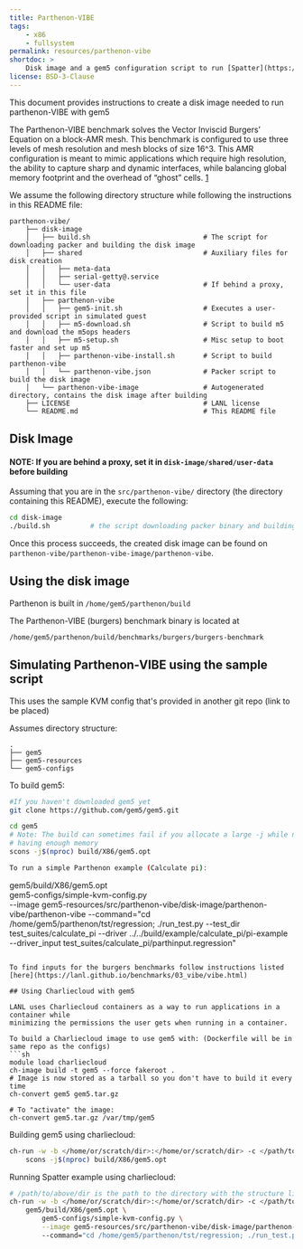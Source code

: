 ```yaml
---
title: Parthenon-VIBE
tags:
    - x86
    - fullsystem
permalink: resources/parthenon-vibe
shortdoc: >
    Disk image and a gem5 configuration script to run [Spatter](https://github.com/hpcgarage/spatter/tree/main) with LANL patterns.
license: BSD-3-Clause
---
```


This document provides instructions to create a disk image needed to run parthenon-VIBE with gem5

The Parthenon-VIBE benchmark solves the Vector Inviscid Burgers’ Equation on a block-AMR mesh.
This benchmark is configured to use three levels of mesh resolution and mesh blocks of size 16^3.
This AMR configuration is meant to mimic applications which require high resolution, the ability to capture sharp and dynamic interfaces, while balancing global memory footprint and the overhead of “ghost” cells. [1](https://lanl.github.io/benchmarks/03_vibe/vibe.html)


We assume the following directory structure while following the instructions in this README file:

```
parthenon-vibe/
    ├── disk-image
    │   ├── build.sh                            # The script for downloading packer and building the disk image
    │   ├── shared                              # Auxiliary files for disk creation
    │   │   ├── meta-data
    │   │   ├── serial-getty@.service
    │   │   └── user-data                       # If behind a proxy, set it in this file
    │   ├── parthenon-vibe
    │   │   ├── gem5-init.sh                    # Executes a user-provided script in simulated guest
    │   │   ├── m5-download.sh                  # Script to build m5 and download the m5ops headers
    │   │   ├── m5-setup.sh                     # Misc setup to boot faster and set up m5
    │   │   ├── parthenon-vibe-install.sh       # Script to build parthenon-vibe
    │   │   └── parthenon-vibe.json             # Packer script to build the disk image
    │   └── parthenon-vibe-image                # Autogenerated directory, contains the disk image after building
    ├── LICENSE                                 # LANL license
    └── README.md                               # This README file
```

## Disk Image

#### NOTE: If you are behind a proxy, set it in `disk-image/shared/user-data` before building

Assuming that you are in the `src/parthenon-vibe/` directory (the directory containing this README), execute the following:

```sh
cd disk-image
./build.sh          # the script downloading packer binary and building the disk image
```

Once this process succeeds, the created disk image can be found on `parthenon-vibe/parthenon-vibe-image/parthenon-vibe`.

## Using the disk image

Parthenon is built in `/home/gem5/parthenon/build`

The Parthenon-VIBE (burgers) benchmark binary is located at
```
/home/gem5/parthenon/build/benchmarks/burgers/burgers-benchmark
```

## Simulating Parthenon-VIBE using the sample script

This uses the sample KVM config that's provided in another git repo (link to be placed)

Assumes directory structure:
```
.
├── gem5
├── gem5-resources
└── gem5-configs
```

To build gem5:

```sh
#If you haven't downloaded gem5 yet
git clone https://github.com/gem5/gem5.git

cd gem5
# Note: The build can sometimes fail if you allocate a large -j while not
# having enough memory
scons -j$(nproc) build/X86/gem5.opt

To run a simple Parthenon example (Calculate pi):

```
gem5/build/X86/gem5.opt \
    gem5-configs/simple-kvm-config.py \
    --image gem5-resources/src/parthenon-vibe/disk-image/parthenon-vibe/parthenon-vibe
    --command="cd /home/gem5/parthenon/tst/regression; ./run_test.py --test_dir test_suites/calculate_pi --driver ../../build/example/calculate_pi/pi-example --driver_input test_suites/calculate_pi/parthinput.regression"
```

To find inputs for the burgers benchmarks follow instructions listed [here](https://lanl.github.io/benchmarks/03_vibe/vibe.html)

## Using Charliecloud with gem5

LANL uses Charliecloud containers as a way to run applications in a container while
minimizing the permissions the user gets when running in a container.

To build a Charliecloud image to use gem5 with: (Dockerfile will be in same repo as the configs)
```sh
module load charliecloud
ch-image build -t gem5 --force fakeroot .
# Image is now stored as a tarball so you don't have to build it every time
ch-convert gem5 gem5.tar.gz

# To "activate" the image:
ch-convert gem5.tar.gz /var/tmp/gem5
```

Building gem5 using charliecloud:

```sh
ch-run -w -b </home/or/scratch/dir>:</home/or/scratch/dir> -c </path/to/gem5/dir> /var/tmp/gem5 -- \
    scons -j$(nproc) build/X86/gem5.opt
```

Running Spatter example using charliecloud:
```sh
# /path/to/above/dir is the path to the directory with the structure listed above
ch-run -w -b </home/or/scratch/dir>:</home/or/scratch/dir> -c </path/to/above/dir> /var/tmp/gem5 -- \
    gem5/build/X86/gem5.opt \
        gem5-configs/simple-kvm-config.py \
        --image gem5-resources/src/parthenon-vibe/disk-image/parthenon-vibe/parthenon-vibe
        --command="cd /home/gem5/parthenon/tst/regression; ./run_test.py --test_dir test_suites/calculate_pi --driver ../../build/example/calculate_pi/pi-example --driver_input test_suites/calculate_pi/parthinput.regression"
```
